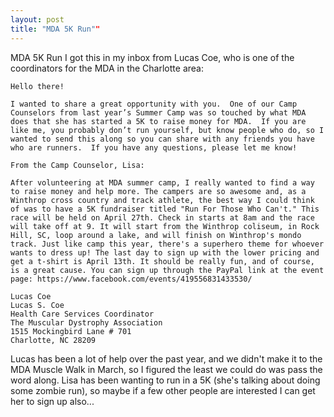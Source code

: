 ```yaml
---
layout: post
title: "MDA 5K Run""
---
```


MDA 5K Run
I got this in my inbox from Lucas Coe, who is one of the coordinators for the MDA in the Charlotte area:

~~~~~
Hello there!

I wanted to share a great opportunity with you.  One of our Camp Counselors from last year’s Summer Camp was so touched by what MDA does that she has started a 5K to raise money for MDA.  If you are like me, you probably don’t run yourself, but know people who do, so I wanted to send this along so you can share with any friends you have who are runners.  If you have any questions, please let me know!

From the Camp Counselor, Lisa:

After volunteering at MDA summer camp, I really wanted to find a way to raise money and help more. The campers are so awesome and, as a Winthrop cross country and track athlete, the best way I could think of was to have a 5K fundraiser titled "Run For Those Who Can't." This race will be held on April 27th. Check in starts at 8am and the race will take off at 9. It will start from the Winthrop coliseum, in Rock Hill, SC, loop around a lake, and will finish on Winthrop's mondo track. Just like camp this year, there's a superhero theme for whoever wants to dress up! The last day to sign up with the lower pricing and get a t-shirt is April 13th. It should be really fun, and of course, is a great cause. You can sign up through the PayPal link at the event page: https://www.facebook.com/events/419556831433530/

Lucas Coe
Lucas S. Coe
Health Care Services Coordinator
The Muscular Dystrophy Association
1515 Mockingbird Lane # 701
Charlotte, NC 28209
~~~~~

Lucas has been a lot of help over the past year, and we didn't make it to the MDA Muscle Walk in March, so I figured the least we could do was pass the word along. Lisa has been wanting to run in a 5K (she's talking about doing some zombie run), so maybe if a few other people are interested I can get her to sign up also...

